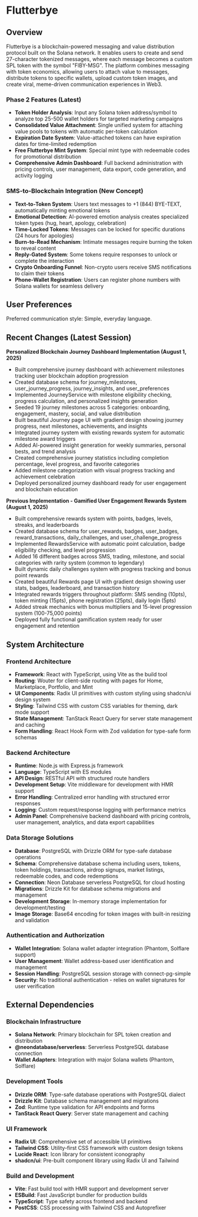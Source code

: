# Flutterbye

## Overview

Flutterbye is a blockchain-powered messaging and value distribution protocol built on the Solana network. It enables users to create and send 27-character tokenized messages, where each message becomes a custom SPL token with the symbol "FlBY-MSG". The platform combines messaging with token economics, allowing users to attach value to messages, distribute tokens to specific wallets, upload custom token images, and create viral, meme-driven communication experiences in Web3.

### Phase 2 Features (Latest)
- **Token Holder Analysis**: Input any Solana token address/symbol to analyze top 25-500 wallet holders for targeted marketing campaigns
- **Consolidated Value Attachment**: Single unified system for attaching value pools to tokens with automatic per-token calculation
- **Expiration Date System**: Value-attached tokens can have expiration dates for time-limited redemption
- **Free Flutterbye Mint System**: Special mint type with redeemable codes for promotional distribution
- **Comprehensive Admin Dashboard**: Full backend administration with pricing controls, user management, data export, code generation, and activity logging

### SMS-to-Blockchain Integration (New Concept)
- **Text-to-Token System**: Users text messages to +1 (844) BYE-TEXT, automatically minting emotional tokens
- **Emotional Detection**: AI-powered emotion analysis creates specialized token types (hug, heart, apology, celebration)
- **Time-Locked Tokens**: Messages can be locked for specific durations (24 hours for apologies)
- **Burn-to-Read Mechanism**: Intimate messages require burning the token to reveal content
- **Reply-Gated System**: Some tokens require responses to unlock or complete the interaction
- **Crypto Onboarding Funnel**: Non-crypto users receive SMS notifications to claim their tokens
- **Phone-Wallet Registration**: Users can register phone numbers with Solana wallets for seamless delivery

## User Preferences

Preferred communication style: Simple, everyday language.

## Recent Changes (Latest Session)

**Personalized Blockchain Journey Dashboard Implementation (August 1, 2025)**
- Built comprehensive journey dashboard with achievement milestones tracking user blockchain adoption progression
- Created database schema for journey_milestones, user_journey_progress, journey_insights, and user_preferences
- Implemented JourneyService with milestone eligibility checking, progress calculation, and personalized insights generation
- Seeded 19 journey milestones across 5 categories: onboarding, engagement, mastery, social, and value distribution
- Built beautiful Journey page UI with gradient design showing journey progress, next milestones, achievements, and insights
- Integrated journey system with existing rewards system for automatic milestone award triggers
- Added AI-powered insight generation for weekly summaries, personal bests, and trend analysis
- Created comprehensive journey statistics including completion percentage, level progress, and favorite categories
- Added milestone categorization with visual progress tracking and achievement celebration
- Deployed personalized journey dashboard ready for user engagement and blockchain education

**Previous Implementation - Gamified User Engagement Rewards System (August 1, 2025)**
- Built comprehensive rewards system with points, badges, levels, streaks, and leaderboards
- Created database schema for user_rewards, badges, user_badges, reward_transactions, daily_challenges, and user_challenge_progress
- Implemented RewardsService with automatic point calculation, badge eligibility checking, and level progression
- Added 16 different badges across SMS, trading, milestone, and social categories with rarity system (common to legendary)
- Built dynamic daily challenges system with progress tracking and bonus point rewards
- Created beautiful Rewards page UI with gradient design showing user stats, badges, leaderboard, and transaction history
- Integrated rewards triggers throughout platform: SMS sending (10pts), token minting (15pts), phone registration (25pts), daily login (5pts)
- Added streak mechanics with bonus multipliers and 15-level progression system (100-75,000 points)
- Deployed fully functional gamification system ready for user engagement and retention

## System Architecture

### Frontend Architecture
- **Framework**: React with TypeScript, using Vite as the build tool
- **Routing**: Wouter for client-side routing with pages for Home, Marketplace, Portfolio, and Mint
- **UI Components**: Radix UI primitives with custom styling using shadcn/ui design system
- **Styling**: Tailwind CSS with custom CSS variables for theming, dark mode support
- **State Management**: TanStack React Query for server state management and caching
- **Form Handling**: React Hook Form with Zod validation for type-safe form schemas

### Backend Architecture
- **Runtime**: Node.js with Express.js framework
- **Language**: TypeScript with ES modules
- **API Design**: RESTful API with structured route handlers
- **Development Setup**: Vite middleware for development with HMR support
- **Error Handling**: Centralized error handling with structured error responses
- **Logging**: Custom request/response logging with performance metrics
- **Admin Panel**: Comprehensive backend dashboard with pricing controls, user management, analytics, and data export capabilities

### Data Storage Solutions
- **Database**: PostgreSQL with Drizzle ORM for type-safe database operations
- **Schema**: Comprehensive database schema including users, tokens, token holdings, transactions, airdrop signups, market listings, redeemable codes, and code redemptions
- **Connection**: Neon Database serverless PostgreSQL for cloud hosting
- **Migrations**: Drizzle Kit for database schema migrations and management
- **Development Storage**: In-memory storage implementation for development/testing
- **Image Storage**: Base64 encoding for token images with built-in resizing and validation

### Authentication and Authorization
- **Wallet Integration**: Solana wallet adapter integration (Phantom, Solflare support)
- **User Management**: Wallet address-based user identification and management
- **Session Handling**: PostgreSQL session storage with connect-pg-simple
- **Security**: No traditional authentication - relies on wallet signatures for user verification

## External Dependencies

### Blockchain Infrastructure
- **Solana Network**: Primary blockchain for SPL token creation and distribution
- **@neondatabase/serverless**: Serverless PostgreSQL database connection
- **Wallet Adapters**: Integration with major Solana wallets (Phantom, Solflare)

### Development Tools
- **Drizzle ORM**: Type-safe database operations with PostgreSQL dialect
- **Drizzle Kit**: Database schema management and migrations
- **Zod**: Runtime type validation for API endpoints and forms
- **TanStack React Query**: Server state management and caching

### UI Framework
- **Radix UI**: Comprehensive set of accessible UI primitives
- **Tailwind CSS**: Utility-first CSS framework with custom design tokens
- **Lucide React**: Icon library for consistent iconography
- **shadcn/ui**: Pre-built component library using Radix UI and Tailwind

### Build and Development
- **Vite**: Fast build tool with HMR support and development server
- **ESBuild**: Fast JavaScript bundler for production builds
- **TypeScript**: Type safety across frontend and backend
- **PostCSS**: CSS processing with Tailwind CSS and Autoprefixer